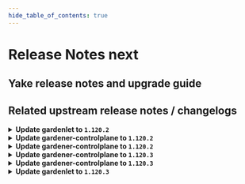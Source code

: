 ```yaml
---
hide_table_of_contents: true
---
```


# Release Notes next

## Yake release notes and upgrade guide

## Related upstream release notes / changelogs


<details>
<summary><b>Update gardenlet to <code>1.120.2</code></b></summary>

# [gardener/gardener]

## 🐛 Bug Fixes

- `[OPERATOR]` An issue causing the Shoot credentials rotation status not to correctly get updated, after all the manual in-place pending workers are updated, is now fixed. by @shafeeqes [#12303]
## 🏃 Others

- `[OPERATOR]` `gardenadm` is now published as a container image in release and snapshot builds. by @timebertt [#12291]

## Helm Charts
- controlplane: `europe-docker.pkg.dev/gardener-project/releases/charts/gardener/controlplane:v1.120.2`
- gardenlet: `europe-docker.pkg.dev/gardener-project/releases/charts/gardener/gardenlet:v1.120.2`
- operator: `europe-docker.pkg.dev/gardener-project/releases/charts/gardener/operator:v1.120.2`
- resource-manager: `europe-docker.pkg.dev/gardener-project/releases/charts/gardener/resource-manager:v1.120.2`
## Container (OCI) Images
- admission-controller: `europe-docker.pkg.dev/gardener-project/releases/gardener/admission-controller:v1.120.2`
- apiserver: `europe-docker.pkg.dev/gardener-project/releases/gardener/apiserver:v1.120.2`
- controller-manager: `europe-docker.pkg.dev/gardener-project/releases/gardener/controller-manager:v1.120.2`
- gardenadm: `europe-docker.pkg.dev/gardener-project/releases/gardener/gardenadm:v1.120.2`
- gardenlet: `europe-docker.pkg.dev/gardener-project/releases/gardener/gardenlet:v1.120.2`
- node-agent: `europe-docker.pkg.dev/gardener-project/releases/gardener/node-agent:v1.120.2`
- operator: `europe-docker.pkg.dev/gardener-project/releases/gardener/operator:v1.120.2`
- resource-manager: `europe-docker.pkg.dev/gardener-project/releases/gardener/resource-manager:v1.120.2`
- scheduler: `europe-docker.pkg.dev/gardener-project/releases/gardener/scheduler:v1.120.2`


</details>

<details>
<summary><b>Update gardener-controlplane to <code>1.120.2</code></b></summary>

# [gardener/gardener]

## 🐛 Bug Fixes

- `[OPERATOR]` An issue causing the Shoot credentials rotation status not to correctly get updated, after all the manual in-place pending workers are updated, is now fixed. by @shafeeqes [#12303]
## 🏃 Others

- `[OPERATOR]` `gardenadm` is now published as a container image in release and snapshot builds. by @timebertt [#12291]

## Helm Charts
- controlplane: `europe-docker.pkg.dev/gardener-project/releases/charts/gardener/controlplane:v1.120.2`
- gardenlet: `europe-docker.pkg.dev/gardener-project/releases/charts/gardener/gardenlet:v1.120.2`
- operator: `europe-docker.pkg.dev/gardener-project/releases/charts/gardener/operator:v1.120.2`
- resource-manager: `europe-docker.pkg.dev/gardener-project/releases/charts/gardener/resource-manager:v1.120.2`
## Container (OCI) Images
- admission-controller: `europe-docker.pkg.dev/gardener-project/releases/gardener/admission-controller:v1.120.2`
- apiserver: `europe-docker.pkg.dev/gardener-project/releases/gardener/apiserver:v1.120.2`
- controller-manager: `europe-docker.pkg.dev/gardener-project/releases/gardener/controller-manager:v1.120.2`
- gardenadm: `europe-docker.pkg.dev/gardener-project/releases/gardener/gardenadm:v1.120.2`
- gardenlet: `europe-docker.pkg.dev/gardener-project/releases/gardener/gardenlet:v1.120.2`
- node-agent: `europe-docker.pkg.dev/gardener-project/releases/gardener/node-agent:v1.120.2`
- operator: `europe-docker.pkg.dev/gardener-project/releases/gardener/operator:v1.120.2`
- resource-manager: `europe-docker.pkg.dev/gardener-project/releases/gardener/resource-manager:v1.120.2`
- scheduler: `europe-docker.pkg.dev/gardener-project/releases/gardener/scheduler:v1.120.2`


</details>

<details>
<summary><b>Update gardener-controlplane to <code>1.120.2</code></b></summary>

# [gardener/gardener]

## 🐛 Bug Fixes

- `[OPERATOR]` An issue causing the Shoot credentials rotation status not to correctly get updated, after all the manual in-place pending workers are updated, is now fixed. by @shafeeqes [#12303]
## 🏃 Others

- `[OPERATOR]` `gardenadm` is now published as a container image in release and snapshot builds. by @timebertt [#12291]

## Helm Charts
- controlplane: `europe-docker.pkg.dev/gardener-project/releases/charts/gardener/controlplane:v1.120.2`
- gardenlet: `europe-docker.pkg.dev/gardener-project/releases/charts/gardener/gardenlet:v1.120.2`
- operator: `europe-docker.pkg.dev/gardener-project/releases/charts/gardener/operator:v1.120.2`
- resource-manager: `europe-docker.pkg.dev/gardener-project/releases/charts/gardener/resource-manager:v1.120.2`
## Container (OCI) Images
- admission-controller: `europe-docker.pkg.dev/gardener-project/releases/gardener/admission-controller:v1.120.2`
- apiserver: `europe-docker.pkg.dev/gardener-project/releases/gardener/apiserver:v1.120.2`
- controller-manager: `europe-docker.pkg.dev/gardener-project/releases/gardener/controller-manager:v1.120.2`
- gardenadm: `europe-docker.pkg.dev/gardener-project/releases/gardener/gardenadm:v1.120.2`
- gardenlet: `europe-docker.pkg.dev/gardener-project/releases/gardener/gardenlet:v1.120.2`
- node-agent: `europe-docker.pkg.dev/gardener-project/releases/gardener/node-agent:v1.120.2`
- operator: `europe-docker.pkg.dev/gardener-project/releases/gardener/operator:v1.120.2`
- resource-manager: `europe-docker.pkg.dev/gardener-project/releases/gardener/resource-manager:v1.120.2`
- scheduler: `europe-docker.pkg.dev/gardener-project/releases/gardener/scheduler:v1.120.2`


</details>

<details>
<summary><b>Update gardener-controlplane to <code>1.120.3</code></b></summary>

# [gardener/gardener]

## 🐛 Bug Fixes

- `[OPERATOR]` An issue preventing the cluster-autoscaler to list `volumeattachments` in now fixed. by @aaronfern [#12378]
- `[DEVELOPER]` Installing `logcheck` and `typos` as custom linters for gardener extensions has been fixed. by @timuthy [#12381]

## Helm Charts
- controlplane: `europe-docker.pkg.dev/gardener-project/releases/charts/gardener/controlplane:v1.120.3`
- gardenlet: `europe-docker.pkg.dev/gardener-project/releases/charts/gardener/gardenlet:v1.120.3`
- operator: `europe-docker.pkg.dev/gardener-project/releases/charts/gardener/operator:v1.120.3`
- resource-manager: `europe-docker.pkg.dev/gardener-project/releases/charts/gardener/resource-manager:v1.120.3`
## Container (OCI) Images
- admission-controller: `europe-docker.pkg.dev/gardener-project/releases/gardener/admission-controller:v1.120.3`
- apiserver: `europe-docker.pkg.dev/gardener-project/releases/gardener/apiserver:v1.120.3`
- controller-manager: `europe-docker.pkg.dev/gardener-project/releases/gardener/controller-manager:v1.120.3`
- gardenadm: `europe-docker.pkg.dev/gardener-project/releases/gardener/gardenadm:v1.120.3`
- gardenlet: `europe-docker.pkg.dev/gardener-project/releases/gardener/gardenlet:v1.120.3`
- node-agent: `europe-docker.pkg.dev/gardener-project/releases/gardener/node-agent:v1.120.3`
- operator: `europe-docker.pkg.dev/gardener-project/releases/gardener/operator:v1.120.3`
- resource-manager: `europe-docker.pkg.dev/gardener-project/releases/gardener/resource-manager:v1.120.3`
- scheduler: `europe-docker.pkg.dev/gardener-project/releases/gardener/scheduler:v1.120.3`


</details>

<details>
<summary><b>Update gardener-controlplane to <code>1.120.3</code></b></summary>

# [gardener/gardener]

## 🐛 Bug Fixes

- `[OPERATOR]` An issue preventing the cluster-autoscaler to list `volumeattachments` in now fixed. by @aaronfern [#12378]
- `[DEVELOPER]` Installing `logcheck` and `typos` as custom linters for gardener extensions has been fixed. by @timuthy [#12381]

## Helm Charts
- controlplane: `europe-docker.pkg.dev/gardener-project/releases/charts/gardener/controlplane:v1.120.3`
- gardenlet: `europe-docker.pkg.dev/gardener-project/releases/charts/gardener/gardenlet:v1.120.3`
- operator: `europe-docker.pkg.dev/gardener-project/releases/charts/gardener/operator:v1.120.3`
- resource-manager: `europe-docker.pkg.dev/gardener-project/releases/charts/gardener/resource-manager:v1.120.3`
## Container (OCI) Images
- admission-controller: `europe-docker.pkg.dev/gardener-project/releases/gardener/admission-controller:v1.120.3`
- apiserver: `europe-docker.pkg.dev/gardener-project/releases/gardener/apiserver:v1.120.3`
- controller-manager: `europe-docker.pkg.dev/gardener-project/releases/gardener/controller-manager:v1.120.3`
- gardenadm: `europe-docker.pkg.dev/gardener-project/releases/gardener/gardenadm:v1.120.3`
- gardenlet: `europe-docker.pkg.dev/gardener-project/releases/gardener/gardenlet:v1.120.3`
- node-agent: `europe-docker.pkg.dev/gardener-project/releases/gardener/node-agent:v1.120.3`
- operator: `europe-docker.pkg.dev/gardener-project/releases/gardener/operator:v1.120.3`
- resource-manager: `europe-docker.pkg.dev/gardener-project/releases/gardener/resource-manager:v1.120.3`
- scheduler: `europe-docker.pkg.dev/gardener-project/releases/gardener/scheduler:v1.120.3`


</details>

<details>
<summary><b>Update gardenlet to <code>1.120.3</code></b></summary>

# [gardener/gardener]

## 🐛 Bug Fixes

- `[OPERATOR]` An issue preventing the cluster-autoscaler to list `volumeattachments` in now fixed. by @aaronfern [#12378]
- `[DEVELOPER]` Installing `logcheck` and `typos` as custom linters for gardener extensions has been fixed. by @timuthy [#12381]

## Helm Charts
- controlplane: `europe-docker.pkg.dev/gardener-project/releases/charts/gardener/controlplane:v1.120.3`
- gardenlet: `europe-docker.pkg.dev/gardener-project/releases/charts/gardener/gardenlet:v1.120.3`
- operator: `europe-docker.pkg.dev/gardener-project/releases/charts/gardener/operator:v1.120.3`
- resource-manager: `europe-docker.pkg.dev/gardener-project/releases/charts/gardener/resource-manager:v1.120.3`
## Container (OCI) Images
- admission-controller: `europe-docker.pkg.dev/gardener-project/releases/gardener/admission-controller:v1.120.3`
- apiserver: `europe-docker.pkg.dev/gardener-project/releases/gardener/apiserver:v1.120.3`
- controller-manager: `europe-docker.pkg.dev/gardener-project/releases/gardener/controller-manager:v1.120.3`
- gardenadm: `europe-docker.pkg.dev/gardener-project/releases/gardener/gardenadm:v1.120.3`
- gardenlet: `europe-docker.pkg.dev/gardener-project/releases/gardener/gardenlet:v1.120.3`
- node-agent: `europe-docker.pkg.dev/gardener-project/releases/gardener/node-agent:v1.120.3`
- operator: `europe-docker.pkg.dev/gardener-project/releases/gardener/operator:v1.120.3`
- resource-manager: `europe-docker.pkg.dev/gardener-project/releases/gardener/resource-manager:v1.120.3`
- scheduler: `europe-docker.pkg.dev/gardener-project/releases/gardener/scheduler:v1.120.3`


</details>

